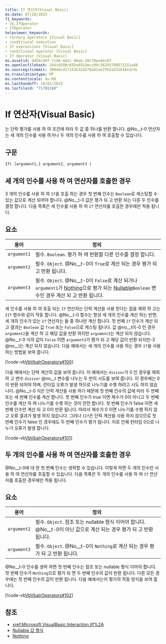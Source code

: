 ```yaml
---
title: If 연산자(Visual Basic)
ms.date: 07/20/2015
f1_keywords:
- vb.IfOperator
- IfOperator
helpviewer_keywords:
- ternary operators [Visual Basic]
- conditional execution
- If expressions [Visual Basic]
- conditional operator [Visual Basic]
- If Operator [Visual Basic]
ms.assetid: dd56c9df-7cd4-442c-9ba6-20c70ee44c8f
ms.openlocfilehash: 244c0598c65ba691decc09c36293799571211a40
ms.sourcegitcommit: 3094dcd17141b32a570a82ae3f62a331616e2c9c
ms.translationtype: MT
ms.contentlocale: ko-KR
ms.lasthandoff: 10/01/2019
ms.locfileid: "71701160"
---
```

# <a name="if-operator-visual-basic"></a>If 연산자(Visual Basic)
는 단락 평가를 사용 하 여 조건에 따라 두 값 중 하나를 반환 합니다. @No__t-0 연산자는 세 개의 인수를 사용 하거나 두 개의 인수를 사용 하 여 호출할 수 있습니다.  
  
## <a name="syntax"></a>구문  
  
```vb  
If( [argument1,] argument2, argument3 )  
```  
  
## <a name="if-operator-called-with-three-arguments"></a>세 개의 인수를 사용 하 여 연산자를 호출한 경우  
 3 개의 인수를 사용 하 여 `If`을 호출 하는 경우 첫 번째 인수는 `Boolean`로 캐스팅할 수 있는 값으로 계산 되어야 합니다. @No__t-0 값은 평가 되 고 반환 되는 다른 두 인수를 결정 합니다. 다음 목록은 세 인수를 사용 하 여 `If` 연산자를 호출한 경우에만 적용 됩니다.  
  
## <a name="parts"></a>요소  
  
|용어|정의|  
|---|---|  
|`argument1`|필수. `Boolean`. 평가 하 여 반환할 다른 인수를 결정 합니다.|  
|`argument2`|필수. `Object`. @No__t-0이 `True`로 계산 되는 경우 평가 되 고 반환 됩니다.|  
|`argument3`|필수. `Object`. @No__t-0이 `False`로 계산 되거나 `argument1`가 [Nothing](../../../visual-basic/language-reference/nothing.md)으로 평가 되는 [Nullable](../../../visual-basic/programming-guide/language-features/data-types/nullable-value-types.md)`Boolean` 변수인 경우 계산 되 고 반환 됩니다.|  
  
 세 인수를 사용 하 여 호출 되는 `If` 연산자는 단락 계산을 사용 한다는 점을 제외 하 고는 `IIf` 함수와 같이 작동 합니다. @No__t-0 함수는 항상 세 개의 인수를 계산 하는 반면, 세 개의 인수가 있는 `If` 연산자는 둘 중 하나만 계산 합니다. 첫 번째 `If` 인수가 계산 되 고 결과는 `Boolean` 값 `True` 또는 `False`으로 캐스팅 됩니다. 값 @no__t이-0 인 경우 `argument2`을 계산 하 고 해당 값을 반환 하지만 `argument3`는 계산 되지 않습니다. @No__t-0 식의 값이 `False` 이면 `argument3`가 평가 되 고 해당 값이 반환 되지만-3 @no__t는 계산 되지 않습니다. 다음 예에서는 세 개의 인수를 사용 하는 경우 `If`을 사용 하는 방법을 보여 줍니다.  
  
 [!code-vb[VbVbalrOperators#100](~/samples/snippets/visualbasic/VS_Snippets_VBCSharp/VbVbalrOperators/VB/Class4.vb#100)]  
  
 다음 예에서는 단락 계산의 값을 보여 줍니다. 이 예에서는 `divisor`가 0 인 경우를 제외 하 고 변수 `divisor` @no__t 변수를 나누는 두 번의 시도를 보여 줍니다. 이 경우에는 0이 반환 되어야 하며, 런타임 오류가 발생 하므로 나누기를 수행 하려고 시도 하지 않습니다. @No__t-0 식은 단락 계산을 사용 하기 때문에 첫 번째 인수의 값에 따라 두 번째 또는 세 번째 인수를 계산 합니다. 첫 번째 인수가 true 이면 제수가 0이 아니고 두 번째 인수를 계산 하 여 나누기를 수행 하는 것이 안전 합니다. 첫 번째 인수가 false 이면 세 번째 인수만 계산 되 고 0이 반환 됩니다. 따라서 제수가 0 이면 나누기를 수행 하지 않고 오류 결과가 발생 하지 않습니다. 그러나 `IIf`은 단락 계산을 사용 하지 않으므로 첫 번째 인수가 false 인 경우에도 두 번째 인수가 평가 됩니다. 이로 인해 런타임 0으로 나누기 오류가 발생 합니다.  
  
 [!code-vb[VbVbalrOperators#101](~/samples/snippets/visualbasic/VS_Snippets_VBCSharp/VbVbalrOperators/VB/Class4.vb#101)]  
  
## <a name="if-operator-called-with-two-arguments"></a>두 개의 인수를 사용 하 여 연산자를 호출한 경우  
 @No__t-0에 대 한 첫 번째 인수는 생략할 수 있습니다. 이렇게 하면 두 개의 인수만 사용 하 여 연산자를 호출할 수 있습니다. 다음 목록은 두 개의 인수를 사용 하 여 `If` 연산자를 호출한 경우에만 적용 됩니다.  
  
## <a name="parts"></a>요소  
  
|용어|정의|  
|---|---|  
|`argument2`|필수. `Object`. 참조 또는 nullable 형식 이어야 합니다. @No__t-0이 아닌 값으로 계산 되는 경우 평가 되 고 반환 됩니다.|  
|`argument3`|필수. `Object`. @No__t-0이 `Nothing`로 계산 되는 경우 평가 되 고 반환 됩니다.|  
  
 @No__t-0 인수를 생략 하면 첫 번째 인수는 참조 또는 nullable 형식 이어야 합니다. 첫 번째 인수가 `Nothing`으로 평가 되 면 두 번째 인수의 값이 반환 됩니다. 다른 모든 경우에는 첫 번째 인수의 값이 반환 됩니다. 다음 예에서는이 평가의 작동 방식을 보여 줍니다.  
  
 [!code-vb[VbVbalrOperators#102](~/samples/snippets/visualbasic/VS_Snippets_VBCSharp/VbVbalrOperators/VB/Class4.vb#102)]  
  
## <a name="see-also"></a>참조

- <xref:Microsoft.VisualBasic.Interaction.IIf%2A>
- [Nullable 값 형식](../../../visual-basic/programming-guide/language-features/data-types/nullable-value-types.md)
- [Nothing](../../../visual-basic/language-reference/nothing.md)
